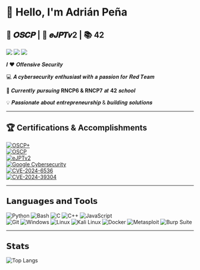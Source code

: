 # 👋 Hello, I'm **Adrián Peña**  
## 🐉 𝑶𝑺𝑪𝑷 | 🎯 𝒆𝑱𝑷𝑻𝒗2 | 📚 42

[![](https://img.shields.io/badge/-LinkedIn-blue?style=flat-square&logo=linkedin&logoColor=ffffff)](https://linkedin.com/in/adrian-pena-dev) [![](https://img.shields.io/badge/-HackTheBox-%23239120?style=flat-square&logo=hackthebox&logoColor=ffffff)](https://app.hackthebox.com/users/1586817) [![](https://img.shields.io/badge/-apena--ba-%23181717?style=flat-square&logo=github)](https://github.com/apena-ba)

𝑰 ❤️ 𝑶𝒇𝒇𝒆𝒏𝒔𝒊𝒗𝒆 𝑺𝒆𝒄𝒖𝒓𝒊𝒕𝒚

💻 𝑨 𝒄𝒚𝒃𝒆𝒓𝒔𝒆𝒄𝒖𝒓𝒊𝒕𝒚 𝒆𝒏𝒕𝒉𝒖𝒔𝒊𝒂𝒔𝒕 𝒘𝒊𝒕𝒉 𝒂 𝒑𝒂𝒔𝒔𝒊𝒐𝒏 𝒇𝒐𝒓 𝑹𝒆𝒅 𝑻𝒆𝒂𝒎

🚀 𝑪𝒖𝒓𝒓𝒆𝒏𝒕𝒍𝒚 𝒑𝒖𝒓𝒔𝒖𝒊𝒏𝒈 **RNCP6 & RNCP7** 𝒂𝒕 **42** 𝒔𝒄𝒉𝒐𝒐𝒍

💡 𝑷𝒂𝒔𝒔𝒊𝒐𝒏𝒂𝒕𝒆 𝒂𝒃𝒐𝒖𝒕 𝒆𝒏𝒕𝒓𝒆𝒑𝒓𝒆𝒏𝒆𝒖𝒓𝒔𝒉𝒊𝒑 & 𝒃𝒖𝒊𝒍𝒅𝒊𝒏𝒈 𝒔𝒐𝒍𝒖𝒕𝒊𝒐𝒏𝒔

---

## 🏆 Certifications & Accomplishments  

[![OSCP+](https://svg.bookmark.style/api?url=https://credentials.offsec.com/5bf1ab73-0f99-4a4d-9a83-fe36fcad7838&mode=light&style=horizontal)](https://credentials.offsec.com/5bf1ab73-0f99-4a4d-9a83-fe36fcad7838#acc.nStB0LmA)  
[![OSCP](https://svg.bookmark.style/api?url=https://credentials.offsec.com/a88f8df3-9841-48df-8f8c-64cb08361fd0&mode=dark&style=horizontal)](https://credentials.offsec.com/a88f8df3-9841-48df-8f8c-64cb08361fd0#acc.VOZ8iqzT)  
[![eJPTv2](https://svg.bookmark.style/api?url=https://certs.ine.com/55720850-d348-4079-a9d9-037f06609b3d&mode=light&style=horizontal)](https://certs.ine.com/55720850-d348-4079-a9d9-037f06609b3d#acc.xm6HJv9U)  
[![Google Cybersecurity](https://svg.bookmark.style/api?url=https://www.coursera.org/account/accomplishments/professional-cert/X5MNUZTNENH3&mode=dark&style=horizontal)](https://www.coursera.org/account/accomplishments/professional-cert/X5MNUZTNENH3)  
[![CVE-2024-6536](https://svg.bookmark.style/api?url=https://wpscan.com/vulnerability/ee40c1c6-4186-4b97-866c-fb0e76cedeb8/&mode=light&style=horizontal)](https://wpscan.com/vulnerability/ee40c1c6-4186-4b97-866c-fb0e76cedeb8/)  
[![CVE-2024-39304](https://svg.bookmark.style/api?url=https://github.com/ChurchCRM/CRM/security/advisories/GHSA-2rh6-gr3h-83j9&mode=dark&style=horizontal)](https://github.com/ChurchCRM/CRM/security/advisories/GHSA-2rh6-gr3h-83j9)  

---

## 𝗟𝗮𝗻𝗴𝘂𝗮𝗴𝗲𝘀 𝗮𝗻𝗱 𝗧𝗼𝗼𝗹𝘀  

![Python](https://img.shields.io/badge/-Python-3776AB?style=flat-square&logo=python&logoColor=ffffff) ![Bash](https://img.shields.io/badge/-Bash-4EAA25?style=flat-square&logo=gnu-bash&logoColor=ffffff) ![C](https://img.shields.io/badge/-C-A8B9CC?style=flat-square&logo=c&logoColor=000000) ![C++](https://img.shields.io/badge/-C++-00599C?style=flat-square&logo=cplusplus&logoColor=ffffff) ![JavaScript](https://img.shields.io/badge/-JavaScript-%23F7DF1C?style=flat-square&logo=javascript&logoColor=000000)  
![Git](https://img.shields.io/badge/-Git-F05032?style=flat-square&logo=git&logoColor=ffffff) ![Windows](https://img.shields.io/badge/-Windows-0078D6?style=flat-square&logo=microsoft&logoColor=ffffff) ![Linux](https://img.shields.io/badge/-Linux-FCC624?style=flat-square&logo=linux&logoColor=000000) ![Kali Linux](https://img.shields.io/badge/-Kali%20Linux-268BEE?style=flat-square&logo=kalilinux&logoColor=ffffff) ![Docker](https://img.shields.io/badge/-Docker-2496ED?style=flat-square&logo=docker&logoColor=ffffff) ![Metasploit](https://img.shields.io/badge/-Metasploit-3787C4?style=flat-square&logo=metasploit&logoColor=ffffff) ![Burp Suite](https://img.shields.io/badge/-Burp%20Suite-FF6633?style=flat-square&logo=burpsuite&logoColor=ffffff)  

---

## 𝗦𝘁𝗮𝘁𝘀  

![Top Langs](https://github-readme-stats.vercel.app/api/top-langs?username=apena-ba&show_icons=true&locale=en&layout=compact&theme=dracula)  
